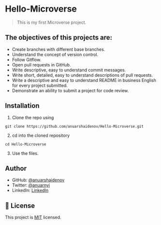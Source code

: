 # Hello-Microverse

> This is my first Microverse project.

## The objectives of this projects are:

- Create branches with different base branches.
- Understand the concept of version control.
- Follow Gitflow.
- Open pull requests in GitHub.
- Write descriptive, easy to understand commit messages.
- Write short, detailed, easy to understand descriptions of pull requests.
- Write a descriptive and easy to understand README in business English for every project submitted.
- Demonstrate an ability to submit a project for code review.

## Installation

1. Clone the repo using

```
git clone https://github.com/anuarshaidenov/Hello-Microverse.git
```

2. cd into the cloned repository

```
cd Hello-Microverse
```

3. Use the files.

## Author

- GitHub: [@anuarshaidenov](https://github.com/anuarshaidenov)
- Twitter: [@anuarnyi](https://twitter.com/anuarnyi)
- LinkedIn: [LinkedIn](https://www.linkedin.com/in/anuar-shaidenov-365a951b8/)

## 📝 License

This project is [MIT](./MIT.md) licensed.
